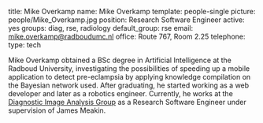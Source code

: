 title: Mike Overkamp
name: Mike Overkamp
template: people-single
picture: people/Mike_Overkamp.jpg
position: Research Software Engineer
active: yes
groups: diag, rse, radiology
default_group: rse
email: mike.overkamp@radboudumc.nl
office: Route 767, Room 2.25
telephone:
type: tech

Mike Overkamp obtained a BSc degree in Artificial Intelligence at the Radboud University, investigating the possibilities of speeding up a mobile application to detect pre-eclampsia by applying knowledge compilation on the Bayesian network used. After graduating, he started working as a web developer and later as a robotics engineer. Currently, he works at the [Diagnostic Image Analysis Group](http://diagnijmegen.nl) as a Research Software Engineer under supervision of James Meakin.